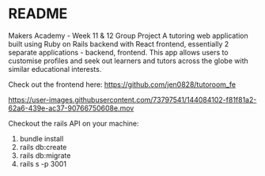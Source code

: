 # README

Makers Academy - Week 11 & 12 Group Project
A tutoring web application built using Ruby on Rails backend with React frontend, essentially 2 separate applications - backend, frontend. This app allows users to customise profiles and seek out learners and tutors across the globe with similar educational interests.

Check out the frontend here: https://github.com/jen0828/tutoroom_fe

https://user-images.githubusercontent.com/73797541/144084102-f81f81a2-62a6-439e-ac37-90766750608e.mov

Checkout the rails API on your machine:

1. bundle install
2. rails db:create
3. rails db:migrate
4. rails s -p 3001
